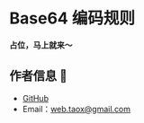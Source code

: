 # Base64 编码规则

**占位，马上就来～**

## <span id="author">作者信息 🐷</span>

* [GitHub](hppts://github.com/Tao-Quixote)
* Email：<web.taox@gmail.com>
